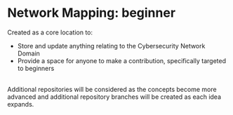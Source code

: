 # Network Mapping: beginner

Created as a core location to: <br />
- Store and update anything relating to the Cybersecurity Network Domain <br />
- Provide a space for anyone to make a contribution, specifically targeted to beginners <br />
<br />
Additional repositories will be considered as the concepts become more advanced and additional repository branches will be created as each idea expands. 
